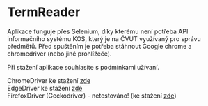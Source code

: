 # TermReader
Aplikace funguje přes Selenium, díky kterému není potřeba API informačního systému KOS, který je na ČVUT využívaný pro správu předmětů.
Před spuštěním je potřeba stáhnout Google chrome a chromedriver (nebo jiné prohlížeče).

Při stažení aplikace souhlasíte s podmínkami užívaní.

ChromeDriver ke stažení [zde](https://chromedriver.storage.googleapis.com/index.html)  
EdgeDriver ke stažení [zde](https://developer.microsoft.com/en-us/microsoft-edge/tools/webdriver/)   
FirefoxDriver (Geckodriver) - netestováno! (ke stažení [zde](https://github.com/mozilla/geckodriver/releases)) 
